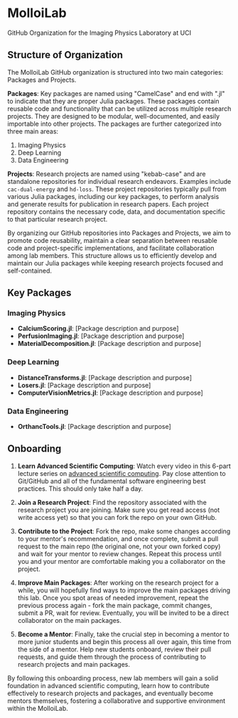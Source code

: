 # MolloiLab
GitHub Organization for the Imaging Physics Laboratory at UCI

## Structure of Organization
The MolloiLab GitHub organization is structured into two main categories: Packages and Projects.

**Packages**: Key packages are named using "CamelCase" and end with ".jl" to indicate that they are proper Julia packages. These packages contain reusable code and functionality that can be utilized across multiple research projects. They are designed to be modular, well-documented, and easily importable into other projects. The packages are further categorized into three main areas:
1. Imaging Physics
2. Deep Learning
3. Data Engineering

**Projects**: Research projects are named using "kebab-case" and are standalone repositories for individual research endeavors. Examples include `cac-dual-energy` and `hd-loss`. These project repositories typically pull from various Julia packages, including our key packages, to perform analysis and generate results for publication in research papers. Each project repository contains the necessary code, data, and documentation specific to that particular research project.

By organizing our GitHub repositories into Packages and Projects, we aim to promote code reusability, maintain a clear separation between reusable code and project-specific implementations, and facilitate collaboration among lab members. This structure allows us to efficiently develop and maintain our Julia packages while keeping research projects focused and self-contained.

## Key Packages
### Imaging Physics
- **CalciumScoring.jl**: [Package description and purpose]
- **PerfusionImaging.jl**: [Package description and purpose]
- **MaterialDecomposition.jl**: [Package description and purpose]

### Deep Learning
- **DistanceTransforms.jl**: [Package description and purpose]
- **Losers.jl**: [Package description and purpose]
- **ComputerVisionMetrics.jl**: [Package description and purpose]

### Data Engineering
- **OrthancTools.jl**: [Package description and purpose]

## Onboarding
1. **Learn Advanced Scientific Computing**: Watch every video in this 6-part lecture series on [advanced scientific computing](https://www.youtube.com/playlist?list=PL-G47MxHVTewUm5ywggLvmbUCNOD2RbKA). Pay close attention to Git/GitHub and all of the fundamental software engineering best practices. This should only take half a day.

2. **Join a Research Project**: Find the repository associated with the research project you are joining. Make sure you get read access (not write access yet) so that you can fork the repo on your own GitHub.

3. **Contribute to the Project**: Fork the repo, make some changes according to your mentor's recommendation, and once complete, submit a pull request to the main repo (the original one, not your own forked copy) and wait for your mentor to review changes. Repeat this process until you and your mentor are comfortable making you a collaborator on the project.

4. **Improve Main Packages**: After working on the research project for a while, you will hopefully find ways to improve the main packages driving this lab. Once you spot areas of needed improvement, repeat the previous process again - fork the main package, commit changes, submit a PR, wait for review. Eventually, you will be invited to be a direct collaborator on the main packages.

5. **Become a Mentor**: Finally, take the crucial step in becoming a mentor to more junior students and begin this process all over again, this time from the side of a mentor. Help new students onboard, review their pull requests, and guide them through the process of contributing to research projects and main packages.

By following this onboarding process, new lab members will gain a solid foundation in advanced scientific computing, learn how to contribute effectively to research projects and packages, and eventually become mentors themselves, fostering a collaborative and supportive environment within the MolloiLab.
